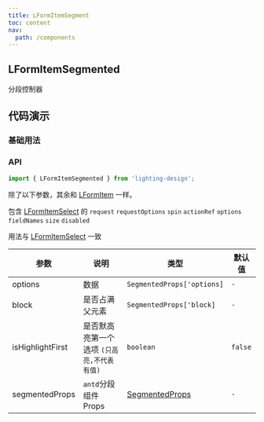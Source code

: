 ```yaml
---
title: LFormItemSegment
toc: content
nav:
  path: /components
---
```


## LFormItemSegmented

分段控制器

## 代码演示

### 基础用法

<code src='./demos/demo.tsx'></code>

### API

```ts
import { LFormItemSegmented } from 'lighting-design';
```

除了以下参数，其余和 [LFormItem](/components/form-item) 一样。

包含 [LFormItemSelect](/components/form-item-select#api) 的 `request` `requestOptions` `spin` `actionRef` `options` `fieldNames` `size` `disabled`

用法与 [LFormItemSelect](/components/form-item-select#api) 一致

| 参数             | 说明                                       | 类型                                                              | 默认值  |
| ---------------- | ------------------------------------------ | ----------------------------------------------------------------- | ------- |
| options          | 数据                                       | `SegmentedProps['options]`                                        | `-`     |
| block            | 是否占满父元素                             | `SegmentedProps['block]`                                          | `-`     |
| isHighlightFirst | 是否默高亮第一个选项 `(只高亮,不代表有值)` | `boolean`                                                         | `false` |
| segmentedProps   | `antd`分段组件 Props                       | [SegmentedProps](https://ant.design/components/segmented-cn/#api) | `-`     |
